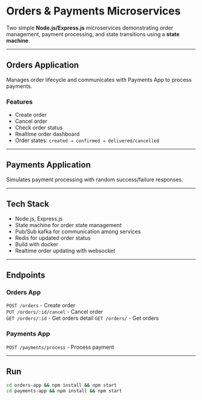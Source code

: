 
# Orders & Payments Microservices

Two simple **Node.js/Express.js** microservices demonstrating order management, payment processing, and state transitions using a **state machine**.

---

## Orders Application  
Manages order lifecycle and communicates with Payments App to process payments.

### **Features**
- Create order
- Cancel order
- Check order status
- Realtime order dashboard
- Order states: `created → confirmed → delivered/cancelled`

---

## Payments Application  
Simulates payment processing with random success/failure responses.

---

## Tech Stack  
- Node.js, Express.js  
- State machine for order state management  
- Pub/Sub kafka for communication among services
- Redis for updated order status
- Build with docker
- Realtime order updating with websocket

---

## Endpoints

### Orders App  
`POST /orders` - Create order  
`PUT /orders/:id/cancel` - Cancel order  
`GET /orders/:id` - Get orders detail
`GET /orders/` - Get orders

### Payments App  
`POST /payments/process` - Process payment  

---

## Run  
```bash
cd orders-app && npm install && npm start  
cd payments-app && npm install && npm start  
```
